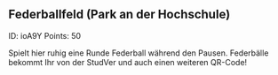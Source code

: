 ## Federballfeld (Park an der Hochschule)
ID: ioA9Y
Points: 50

Spielt hier ruhig eine Runde Federball während den Pausen. Federbälle bekommt Ihr von der StudVer und auch einen weiteren QR-Code!
